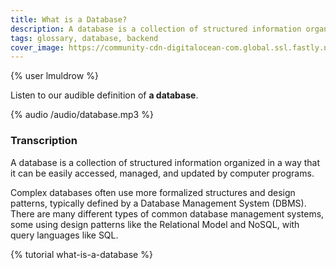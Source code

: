 ```yaml
---
title: What is a Database?
description: A database is a collection of structured information organized in a way that it can be easily accessed, managed, and updated by computer programs. Learn more about the DOM with our audible glossary!
tags: glossary, database, backend
cover_image: https://community-cdn-digitalocean-com.global.ssl.fastly.net/variants/PcJyDaaLwTjkdriqXFpDajCM/035575f2985fe451d86e717d73691e533a1a00545d7230900ed786341dc3c882
---
```

{% user lmuldrow %}

Listen to our audible definition of **a database**.

{% audio /audio/database.mp3 %}

### Transcription

A database is a collection of structured information organized in a way that it can be easily accessed, managed, and updated by computer programs.

Complex databases often use more formalized structures and design patterns, typically defined by a Database Management System (DBMS). There are many different types of common database management systems, some using design patterns like the Relational Model and NoSQL, with query languages like SQL.


{% tutorial what-is-a-database %}